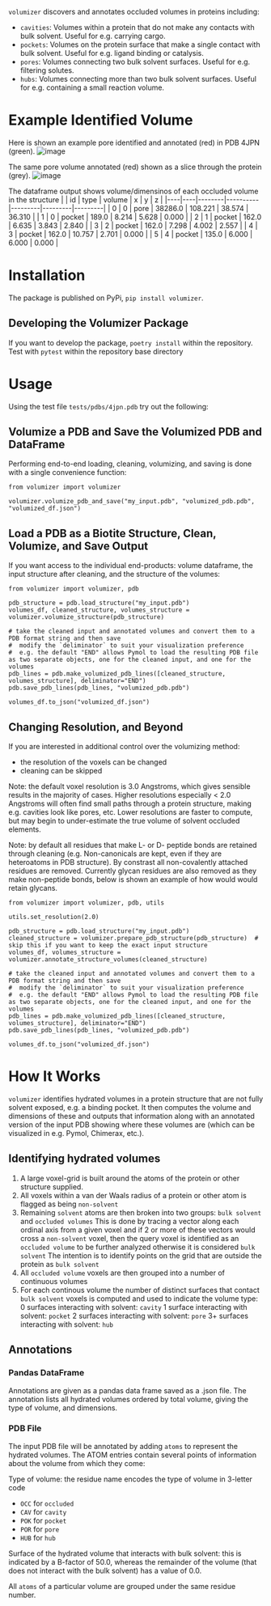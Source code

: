 `volumizer` discovers and annotates occluded volumes in proteins including:
- `cavities`: Volumes within a protein that do not make any contacts with bulk solvent. Useful for e.g. carrying cargo.
- `pockets`: Volumes on the protein surface that make a single contact with bulk solvent.  Useful for e.g. ligand binding or catalysis.
- `pores`: Volumes connecting two bulk solvent surfaces.  Useful for e.g. filtering solutes.
- `hubs`: Volumes connecting more than two bulk solvent surfaces.  Useful for e.g. containing a small reaction volume.

# Example Identified Volume

Here is shown an example pore identified and annotated (red) in PDB 4JPN (green).
![image](images/pore_annotation.png)

The same pore volume annotated (red) shown as a slice through the protein (grey).
![image](images/pore_slice.png)

The dataframe output shows volume/dimensinos of each occluded volume in the structure
|    | id |  type  |  volume  |    x    |    y    |    z    |
|----|----|--------|----------|---------|---------|---------|
| 0  | 0  |   pore | 38286.0  | 108.221 |  38.574 |  36.310 |
| 1  | 0  | pocket |   189.0  |   8.214 |   5.628 |   0.000 |
| 2  | 1  | pocket |   162.0  |   6.635 |   3.843 |   2.840 |
| 3  | 2  | pocket |   162.0  |   7.298 |   4.002 |   2.557 |
| 4  | 3  | pocket |   162.0  |  10.757 |   2.701 |   0.000 |
| 5  | 4  | pocket |   135.0  |   6.000 |   6.000 |   0.000 |

# Installation
The package is published on PyPi, `pip install volumizer`.

## Developing the Volumizer Package
If you want to develop the package, `poetry install` within the repository.
Test with `pytest` within the repository base directory

# Usage
Using the test file `tests/pdbs/4jpn.pdb` try out the following:

## Volumize a PDB and Save the Volumized PDB and DataFrame
Performing end-to-end loading, cleaning, volumizing, and saving is done with a single convenience function:

```
from volumizer import volumizer

volumizer.volumize_pdb_and_save("my_input.pdb", "volumized_pdb.pdb", "volumized_df.json")
```

## Load a PDB as a Biotite Structure, Clean, Volumize, and Save Output
If you want access to the individual end-products: volume dataframe, the input structure after cleaning, and the structure of the volumes:

```
from volumizer import volumizer, pdb

pdb_structure = pdb.load_structure("my_input.pdb")
volumes_df, cleaned_structure, volumes_structure = volumizer.volumize_structure(pdb_structure)

# take the cleaned input and annotated volumes and convert them to a PDB format string and then save
#  modify the `deliminator` to suit your visualization preference
#  e.g. the default "END" allows Pymol to load the resulting PDB file as two separate objects, one for the cleaned input, and one for the volumes
pdb_lines = pdb.make_volumized_pdb_lines([cleaned_structure, volumes_structure], deliminator="END")
pdb.save_pdb_lines(pdb_lines, "volumized_pdb.pdb")

volumes_df.to_json("volumized_df.json")
```

## Changing Resolution, and Beyond
If you are interested in additional control over the volumizing method:
- the resolution of the voxels can be changed
- cleaning can be skipped

Note: the default voxel resolution is 3.0 Angstroms, which gives sensible results in the majority of cases.
Higher resolutions especially < 2.0 Angstroms will often find small paths through a protein structure, making e.g. cavities look like pores, etc.
Lower resolutions are faster to compute, but may begin to under-estimate the true volume of solvent occluded elements.

Note: by default all residues that make L- or D- peptide bonds are retained through cleaning (e.g. Non-canonicals are kept, even if they are heteroatoms in PDB structure).
By constrast all non-covalently attached residues are removed.  Currently glycan residues are also removed as they make non-peptide bonds, below is shown an example of how would would retain glycans.

```
from volumizer import volumizer, pdb, utils

utils.set_resolution(2.0)

pdb_structure = pdb.load_structure("my_input.pdb")
cleaned_structure = volumizer.prepare_pdb_structure(pdb_structure)  # skip this if you want to keep the exact input structure
volumes_df, volumes_structure = volumizer.annotate_structure_volumes(cleaned_structure)

# take the cleaned input and annotated volumes and convert them to a PDB format string and then save
#  modify the `deliminator` to suit your visualization preference
#  e.g. the default "END" allows Pymol to load the resulting PDB file as two separate objects, one for the cleaned input, and one for the volumes
pdb_lines = pdb.make_volumized_pdb_lines([cleaned_structure, volumes_structure], deliminator="END")
pdb.save_pdb_lines(pdb_lines, "volumized_pdb.pdb")

volumes_df.to_json("volumized_df.json")
```

# How It Works
`volumizer` identifies hydrated volumes in a protein structure that are not fully solvent exposed, e.g. a binding pocket.
It then computes the volume and dimensions of these and outputs that information along with an annotated 
version of the input PDB showing where these volumes are (which can be visualized in e.g. Pymol, Chimerax, etc.).

## Identifying hydrated volumes
1. A large voxel-grid is built around the atoms of the protein or other structure supplied.
2. All voxels within a van der Waals radius of a protein or other atom is flagged as being `non-solvent`
3. Remaining `solvent` atoms are then broken into two groups: `bulk solvent` and `occluded volumes`
   This is done by tracing a vector along each ordinal axis from a given voxel and if 2 or more of these vectors would
   cross a `non-solvent` voxel, then the query voxel is identified as an `occluded volume` to be further analyzed
   otherwise it is considered `bulk solvent`
   The intention is to identify points on the grid that are outside the protein as `bulk solvent`
4. All `occluded volume` voxels are then grouped into a number of continuous volumes
5. For each continous volume the number of distinct surfaces that contact `bulk solvent` voxels is computed and used
   to indicate the volume type:
   0 surfaces interacting with solvent: `cavity`
   1 surface interacting with solvent: `pocket`
   2 surfaces interacting with solvent: `pore`
   3+ surfaces interacting with solvent: `hub`

## Annotations

### Pandas DataFrame
Annotations are given as a pandas data frame saved as a .json file.  The annotation lists all hydrated volumes ordered by
total volume, giving the type of volume, and dimensions.

### PDB File
The input PDB file will be annotated by adding `atoms` to represent the hydrated volumes.  The ATOM entries
contain several points of information about the volume from which they come:

Type of volume: the residue name encodes the type of volume in 3-letter code
- `OCC` for `occluded`
- `CAV` for `cavity`
- `POK` for `pocket`
- `POR` for `pore`
- `HUB` for `hub`

Surface of the hydrated volume that interacts with bulk solvent: this is indicated by a B-factor of 50.0, whereas
the remainder of the volume (that does not interact with the bulk solvent) has a value of 0.0.

All `atoms` of a particular volume are grouped under the same residue number.
